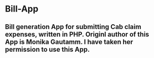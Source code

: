 # Bill-App
## Bill generation App for submitting Cab claim expenses, written in PHP. Originl author of this App is Monika Gautamm. I have taken her permission to use this App.
